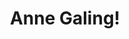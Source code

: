 ---
layout: post
title: "Anne Galing!"
image: /images/anne-galing.jpg
tags:
- Match-3
- Mobile
- 2D
- C#
- Unity
---